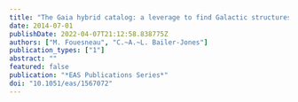 ```yaml
---
title: "The Gaia hybrid catalog: a leverage to find Galactic structures"
date: 2014-07-01
publishDate: 2022-04-07T21:12:58.838775Z
authors: ["M. Fouesneau", "C.~A.~L. Bailer-Jones"]
publication_types: ["1"]
abstract: ""
featured: false
publication: "*EAS Publications Series*"
doi: "10.1051/eas/1567072"
---
```


